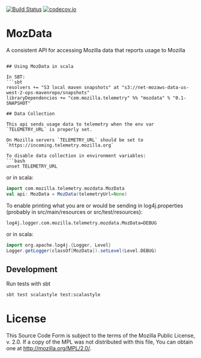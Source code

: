 [![Build Status](https://travis-ci.org/mozilla/mozdata.svg?branch=master)](https://travis-ci.org/mozilla/mozdata)
[![codecov.io](https://codecov.io/github/mozilla/mozdata/coverage.svg?branch=master)](https://codecov.io/github/mozilla/mozdata?branch=master)

# MozData

A consistent API for accessing Mozilla data that reports usage to Mozilla
```

## Using MozData in scala

In SBT:
```sbt
resolvers += "S3 local maven snapshots" at "s3://net-mozaws-data-us-west-2-ops-mavenrepo/snapshots"
libraryDependencies += "com.mozilla.telemetry" %% "mozdata" % "0.1-SNAPSHOT"

## Data Collection

This api sends usage data to telemetry when the env var `TELEMETRY_URL` is properly set.

On Mozilla servers `TELEMETRY_URL` should be set to `https://incoming.telemetry.mozilla.org`

To disable data collection in environment variables:
```bash
unset TELEMETRY_URL
```
or in scala:
```scala
import com.mozilla.telemetry.mozdata.MozData
val api: MozData = MozData(telemetryUrl=None)
```

To enable printing what you are or would be sending in log4j.properties (probably in src/main/resources or src/test/resources):
```properties
log4j.logger.com.mozilla.telemetry.mozdata.MozData=DEBUG
```
or in scala:
```scala
import org.apache.log4j.{Logger, Level}
Logger.getLogger(classOf[MozData]).setLevel(Level.DEBUG)
```

## Development

Run tests with sbt

```bash
sbt test scalastyle test:scalastyle
```

# License

This Source Code Form is subject to the terms of the Mozilla Public
License, v. 2.0. If a copy of the MPL was not distributed with this
file, You can obtain one at http://mozilla.org/MPL/2.0/.
